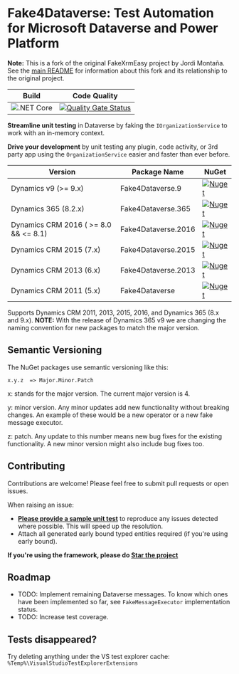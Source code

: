 Fake4Dataverse: Test Automation for Microsoft Dataverse and Power Platform
=================================================================================

**Note:** This is a fork of the original FakeXrmEasy project by Jordi Montaña. See the [main README](../README.md) for information about this fork and its relationship to the original project.

|Build|Code Quality|
|-----|------------|
|![.NET Core](https://github.com/DynamicsValue/fake-xrm-easy-core/workflows/CI/badge.svg)|[![Quality Gate Status](https://sonarcloud.io/api/project_badges/measure?project=DynamicsValue_fake-xrm-easy-core&metric=alert_status&token=275c67c8b62adac17e4e9a0ae210c77703d671d1)](https://sonarcloud.io/dashboard?id=DynamicsValue_fake-xrm-easy-core)||

<b>Streamline unit testing</b> in Dataverse by faking the `IOrganizationService` to work with an in-memory context.

<b>Drive your development</b> by unit testing any plugin, code activity, or 3rd party app using the `OrganizationService` easier and faster than ever before.


|Version|Package Name|NuGet|
|-----------|------|-----|
|Dynamics v9 (>= 9.x)|Fake4Dataverse.9|[![Nuget](https://buildstats.info/nuget/Fake4Dataverse.9?v=4.0.0)](https://www.nuget.org/packages/Fake4Dataverse.9)|
|Dynamics 365 (8.2.x)|Fake4Dataverse.365|[![Nuget](https://buildstats.info/nuget/Fake4Dataverse.365?v=4.0.0)](https://www.nuget.org/packages/Fake4Dataverse.365)|
|Dynamics CRM 2016 ( >= 8.0 && <= 8.1)|Fake4Dataverse.2016|[![Nuget](https://buildstats.info/nuget/Fake4Dataverse.2016?v=4.0.0)](https://www.nuget.org/packages/Fake4Dataverse.2016)|
|Dynamics CRM 2015 (7.x)|Fake4Dataverse.2015|[![Nuget](https://buildstats.info/nuget/Fake4Dataverse.2015?v=4.0.0)](https://www.nuget.org/packages/Fake4Dataverse.2015)|
|Dynamics CRM 2013 (6.x)|Fake4Dataverse.2013|[![Nuget](https://buildstats.info/nuget/Fake4Dataverse.2013?v=4.0.0)](https://www.nuget.org/packages/Fake4Dataverse.2013)|
|Dynamics CRM 2011 (5.x)|Fake4Dataverse|[![Nuget](https://buildstats.info/nuget/Fake4Dataverse?v=4.0.0)](https://www.nuget.org/packages/Fake4Dataverse)|

Supports Dynamics CRM 2011, 2013, 2015, 2016, and Dynamics 365 (8.x and 9.x). <b>NOTE:</b> With the release of Dynamics 365 v9 we are changing the naming convention for new packages to match the major version.

## Semantic Versioning

The NuGet packages use semantic versioning like this:

    x.y.z  => Major.Minor.Patch
       
x: stands for the major version. The current major version is 4.

y: minor version. Any minor updates add new functionality without breaking changes. An example of these would be a new operator or a new fake message executor.

z: patch. Any update to this number means new bug fixes for the existing functionality. A new minor version might also include bug fixes too.

## Contributing

Contributions are welcome! Please feel free to submit pull requests or open issues.

When raising an issue:
* <u>**Please provide a sample unit test**</u> to reproduce any issues detected where possible. This will speed up the resolution.
* Attach all generated early bound typed entities required (if you're using early bound).

**If you're using the framework, please do [Star the project](https://github.com/rnwood/fake-xrm-free)**

## Roadmap

*  TODO: Implement remaining Dataverse messages. To know which ones have been implemented so far, see `FakeMessageExecutor` implementation status.
*  TODO: Increase test coverage.



## Tests disappeared?

Try deleting anything under the VS test explorer cache: `%Temp%\VisualStudioTestExplorerExtensions`

